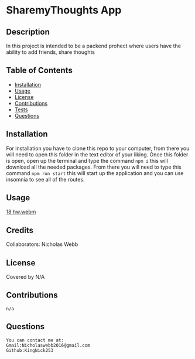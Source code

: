 #  SharemyThoughts App

## Description 
  In this project is intended to be a packend prohect where users have the ability to add friends, share thoughts
    

    
## Table of Contents
  - [Installation](#installation)
  - [Usage](#usage)
  - [License](#license)
  - [Contributions](#contributions)
  - [Tests](#tests)
  - [Questions](#questions)
    
## Installation
  For installation you have to clone this repo to your computer, from there you will need to open this folder in the text editor of your liking. Once this folder is open, open up the terminal and type the command `npm i` this will download all the needed packages. From there you will need to type this command `npm run start` this will start up the application and you can use insomnia to see all of the routes.
    
    
## Usage
  [18 hw.webm](https://user-images.githubusercontent.com/70127239/204945953-e21cf395-dd17-4c07-9fad-fd1e501fd4f1.webm)

    
## Credits
Collaborators: Nicholas Webb
    
  
    
    
## License
 
Covered by N/A
    
  
    
  ## Contributions
    n/a
    

    
  ## Questions
    You can contact me at:
    Gmail:Nicholaswebb2016@gmail.com
    Github:KingNick253
